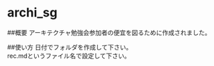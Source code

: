 # archi_sg
##概要
アーキテクチャ勉強会参加者の便宜を図るために作成されました。

##使い方
日付でフォルダを作成して下さい。<br>
rec.mdというファイル名で設定して下さい。

